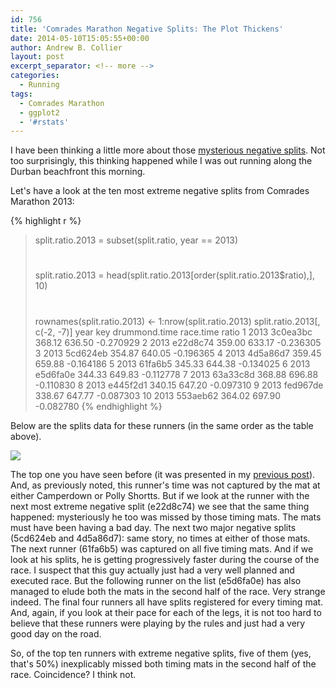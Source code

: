```yaml
---
id: 756
title: 'Comrades Marathon Negative Splits: The Plot Thickens'
date: 2014-05-10T15:05:55+00:00
author: Andrew B. Collier
layout: post
excerpt_separator: <!-- more -->
categories:
  - Running
tags:
  - Comrades Marathon
  - ggplot2
  - '#rstats'
---
```

I have been thinking a little more about those [mysterious negative splits](http://www.exegetic.biz/blog/2014/05/comrades-marathon-negative-splits-and-cheating/). Not too surprisingly, this thinking happened while I was out running along the Durban beachfront this morning.

<!-- more -->

Let's have a look at the ten most extreme negative splits from Comrades Marathon 2013:

{% highlight r %}
> split.ratio.2013 = subset(split.ratio, year == 2013)
> #
> split.ratio.2013 = head(split.ratio.2013[order(split.ratio.2013$ratio),], 10)
> #
> rownames(split.ratio.2013) <- 1:nrow(split.ratio.2013)
> split.ratio.2013[, c(-2, -7)]
   year      key drummond.time race.time     ratio
1  2013 3c0ea3bc        368.12    636.50 -0.270929
2  2013 e22d8c74        359.00    633.17 -0.236305
3  2013 5cd624eb        354.87    640.05 -0.196365
4  2013 4d5a86d7        359.45    659.88 -0.164186
5  2013  61fa6b5        345.33    644.38 -0.134025
6  2013 e5d6fa0e        344.33    649.83 -0.112778
7  2013 63a33c8d        368.88    696.88 -0.110830
8  2013 e445f2d1        340.15    647.20 -0.097310
9  2013 fed967de        338.67    647.77 -0.087303
10 2013 553aeb62        364.02    697.90 -0.082780
{% endhighlight %}

Below are the splits data for these runners (in the same order as the table above).

<img src="{{ site.baseurl }}/static/img/2014/05/2013-missing-splits.png">

The top one you have seen before (it was presented in my [previous post](http://www.exegetic.biz/blog/2014/05/comrades-marathon-negative-splits-and-cheating/)). And, as previously noted, this runner's time was not captured by the mat at either Camperdown or Polly Shortts. But if we look at the runner with the next most extreme negative split (e22d8c74) we see that the same thing happened: mysteriously he too was missed by those timing mats. The mats must have been having a bad day. The next two major negative splits (5cd624eb and 4d5a86d7): same story, no times at either of those mats. The next runner (61fa6b5) was captured on all five timing mats. And if we look at his splits, he is getting progressively faster during the course of the race. I suspect that this guy actually just had a very well planned and executed race. But the following runner on the list (e5d6fa0e) has also managed to elude both the mats in the second half of the race. Very strange indeed. The final four runners all have splits registered for every timing mat. And, again, if you look at their pace for each of the legs, it is not too hard to believe that these runners were playing by the rules and just had a very good day on the road.

So, of the top ten runners with extreme negative splits, five of them (yes, that's 50%) inexplicably missed both timing mats in the second half of the race. Coincidence? I think not.
